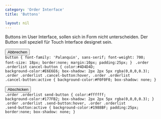 ```yaml
---
category: 'Order Interface'
title: 'Buttons'

layout: nil
---
```


Buttons im User Interface, sollen sich in Form nicht unterscheiden. Der Button soll speziell für Touch Interface designet sein.


<button class="order-order-button">Abbrechen</button><br>
<code>button {
	font-family: 'Palanquin', sans-serif;
	font-weight: 700;
	font-size: 18px;
	border:none;
	margin:10px;
	padding:25px;
}
</code>
<code>.order .orderlist cancel-button {
	color:#4D4D4D;
	background-color:#E6E6E6;
	box-shadow: 2px 2px 5px rgba(0,0,0,0.3);
</code>
<code>.order .orderlist .cancel-button:hover, .order .orderlist .cancel-button:active {
	background-color:#F0F0F0;
	box-shadow: none;
}
</code>


<button class="order-send-button">Abschicken</button><br>
<code>.order .orderlist send-button {
	color:#ffffff;
	background-color:#177FB2;
	box-shadow: 2px 2px 5px rgba(0,0,0,0.3);
}
</code>
<code>.order .orderlist .send-button:hover, .order .orderlist .send-button:active {
	background-color:#1988BF;
	padding:25px;
	border:none;
	box-shadow: none;
}
</code>